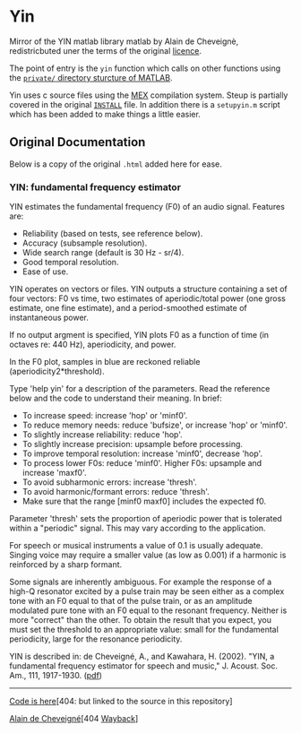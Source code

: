 # Yin

Mirror of the YIN matlab library matlab by Alain de Cheveignè, redistricbuted
uner the terms of the original [licence](./LICENCE).

The point of entry is the `yin` function which calls on other functions using
the [`private/` directory sturcture of
MATLAB](https://www.mathworks.com/help/matlab/matlab_prog/private-functions.html).

Yin uses c source files using the
[MEX](https://www.mathworks.com/help/matlab/ref/mex.html) compilation system.
Steup is partially covered in the original [`INSTALL`](./INSTALL) file. In
addition there is a `setupyin.m` script which has been added to make things a
little easier.

## Original Documentation

Below is a copy of the original `.html`  added here for ease.

### YIN: fundamental frequency estimator

YIN estimates the fundamental frequency (F0) of an audio signal. Features are:

-   Reliability (based on tests, see reference below).
-   Accuracy (subsample resolution).
-   Wide search range (default is 30 Hz - sr/4).
-   Good temporal resolution.
-   Ease of use.

YIN operates on vectors or files. YIN outputs a structure containing a set of
four vectors: F0 vs time, two estimates of aperiodic/total power (one gross
estimate, one fine estimate), and a period-smoothed estimate of instantaneous
power.

If no output argment is specified, YIN plots F0 as a function of time (in
octaves re: 440 Hz), aperiodicity, and power.

In the F0 plot, samples in blue are reckoned reliable
(aperiodicity2\*threshold).

Type 'help yin' for a description of the parameters. Read the reference below
and the code to understand their meaning. In brief:

-   To increase speed: increase 'hop' or 'minf0'.
-   To reduce memory needs: reduce 'bufsize', or increase 'hop' or 'minf0'.
-   To slightly increase reliability: reduce 'hop'.
-   To slightly increase precision: upsample before processing.
-   To improve temporal resolution: increase 'minf0', decrease 'hop'.
-   To process lower F0s: reduce 'minf0'. Higher F0s: upsample and increase
    'maxf0'.
-   To avoid subharmonic errors: increase 'thresh'.
-   To avoid harmonic/formant errors: reduce 'thresh'.
-   Make sure that the range \[minf0 maxf0\] includes the expected f0.

Parameter 'thresh' sets the proportion of aperiodic power that is tolerated
within a "periodic" signal. This may vary according to the application.

For speech or musical instruments a value of 0.1 is usually adequate. Singing
voice may require a smaller value (as low as 0.001) if a harmonic is reinforced
by a sharp formant.

Some signals are inherently ambiguous. For example the response of a high-Q
resonator excited by a pulse train may be seen either as a complex tone with an
F0 equal to that of the pulse train, or as an amplitude modulated pure tone with
an F0 equal to the resonant frequency. Neither is more "correct" than the other.
To obtain the result that you expect, you must set the threshold to an
appropriate value: small for the fundamental periodicity, large for the
resonance periodicity.

YIN is described in: de Cheveigné, A., and Kawahara, H. (2002). "YIN, a
fundamental frequency estimator for speech and music," J. Acoust. Soc. Am., 111,
1917-1930. ([pdf](http://www.ircam.fr/pcm/cheveign/ps/yin.pdf))

------------------------------------------------------------------------

[Code is here](http://www.ircam.fr/pcm/cheveign/sw/yin.zip)[404: but linked to
the source in this repository]

[Alain de Cheveigné](http://www.ircam.fr/pcm/cheveign)[404
[Wayback](https://web.archive.org/web/20020827085543/http://www.ircam.fr/pcm/cheveign/)]
